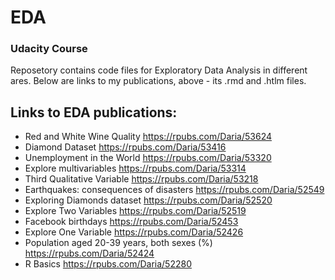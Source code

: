# EDA
### Udacity Course

Reposetory contains code files for Exploratory Data Analysis in different ares.
Below are links to my publications, above - its .rmd and .htlm files. 

## Links to EDA publications:

* Red and White Wine Quality https://rpubs.com/Daria/53624
* Diamond Dataset https://rpubs.com/Daria/53416
* Unemployment in the World https://rpubs.com/Daria/53320
* Explore multivariables https://rpubs.com/Daria/53314
* Third Qualitative Variable https://rpubs.com/Daria/53218
* Earthquakes: consequences of disasters https://rpubs.com/Daria/52549
* Exploring Diamonds dataset https://rpubs.com/Daria/52520
* Explore Two Variables https://rpubs.com/Daria/52519
* Facebook birthdays https://rpubs.com/Daria/52453
* Explore One Variable https://rpubs.com/Daria/52426
* Population aged 20-39 years, both sexes (%) https://rpubs.com/Daria/52424
* R Basics https://rpubs.com/Daria/52280
